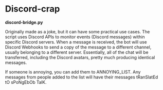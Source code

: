 # Discord-crap

**discord-bridge.py**

Originally made as a joke, but it can have some practical use cases. The script uses Discord APIs to monitor events (Discord messages) within specific Discord servers. When a message is received, the bot will use Discord Webhooks to send a copy of the message to a different channel, usually belonging to a different server. Essentially, all of the chat will be transferred, including the Discord avatars, pretty much producing identical messages. 

If someone is annoying, you can add them to ANNOYING_LIST. Any messages from people added to the list will have their messages tRanSlatEd tO sPoNgEbOb TalK.
